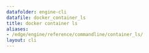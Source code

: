 ```yaml
---
datafolder: engine-cli
datafile: docker_container_ls
title: docker container ls
aliases:
- /edge/engine/reference/commandline/container_ls/
layout: cli
---
```


<!--
This page is automatically generated from Docker's source code. If you want to
suggest a change to the text that appears here, open a ticket or pull request
in the source repository on GitHub:

https://github.com/docker/cli
-->